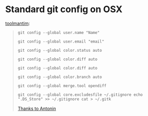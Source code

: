 <!--
id: 31282300
link: http://tumblr.atmos.org/post/31282300/standard-git-config-on-osx
slug: standard-git-config-on-osx
date: Wed Apr 09 2008 13:14:00 GMT-0700 (PDT)
publish: 2008-04-09
tags: 
title: Standard git config on OSX
-->


Standard git config on OSX
==========================

[toolmantim](http://tumble.toolmantim.com/post/30619331):

>     git config --global user.name "Name"
>
>     git config --global user.email "email" 
>
>     git config --global color.status auto 
>
>     git config --global color.diff auto 
>
>     git config --global color.diff auto 
>
>     git config --global color.branch auto 
>
>     git config --global merge.tool opendiff 
>
>     git config --global core.excludesfile ~/.gitignore echo ".DS_Store" >> ~/.gitignore cat > ~/.gitk 
>
> [Thanks to
> Antonin](http://blog.gwikzone.org/articles/2008/02/04/using-git-to-mirror-a-svn-repository-on-leopard)

